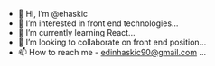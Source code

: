 - 👋 Hi, I’m @ehaskic
- 👀 I’m interested in front end technologies...
- 🌱 I’m currently learning React...
- 💞️ I’m looking to collaborate on front end position...
- 📫 How to reach me - edinhaskic90@gmail.com ...

<!---
ehaskic/ehaskic is a ✨ special ✨ repository because its `README.md` (this file) appears on your GitHub profile.
You can click the Preview link to take a look at your changes.
--->

